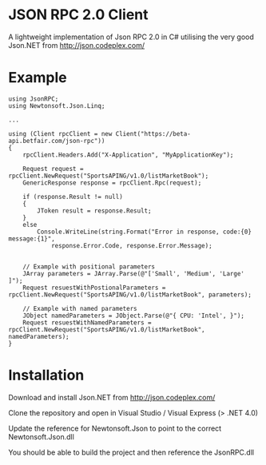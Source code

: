 JSON RPC 2.0 Client
===================

A lightweight implementation of Json RPC 2.0 in C# utilising the very good Json.NET from http://json.codeplex.com/

Example
=======
    using JsonRPC;
    using Newtonsoft.Json.Linq;
    
    ...  

    using (Client rpcClient = new Client("https://beta-api.betfair.com/json-rpc"))
    {
        rpcClient.Headers.Add("X-Application", "MyApplicationKey");
        
        Request request = rpcClient.NewRequest("SportsAPING/v1.0/listMarketBook");
        GenericResponse response = rpcClient.Rpc(request);
        
        if (response.Result != null)
        {
            JToken result = response.Result;
        }
        else
            Console.WriteLine(string.Format("Error in response, code:{0} message:{1}",
                response.Error.Code, response.Error.Message);
                
                
        // Example with positional parameters
        JArray parameters = JArray.Parse(@"['Small', 'Medium', 'Large' ]");
        Request resuestWithPostionalParameters = rpcClient.NewRequest("SportsAPING/v1.0/listMarketBook", parameters);
        
        // Example with named parameters
        JObject namedParameters = JObject.Parse(@"{ CPU: 'Intel', }");
        Request resuestWithNamedParameters = rpcClient.NewRequest("SportsAPING/v1.0/listMarketBook", namedParameters);
    }
    
    
    

Installation 
============
Download and install Json.NET from http://json.codeplex.com/

Clone the repository and open in Visual Studio / Visual Express (> .NET 4.0)

Update the reference for Newtonsoft.Json to point to the correct Newtonsoft.Json.dll

You should be able to build the project and then reference the JsonRPC.dll

